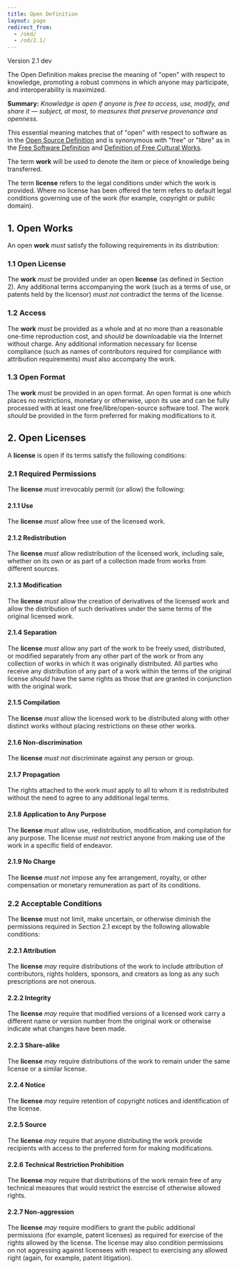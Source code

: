 ```yaml
---
title: Open Definition
layout: page
redirect_from:
  - /okd/
  - /od/2.1/
---
```


Version 2.1 dev

The Open Definition makes precise the meaning of "open" with respect to knowledge, promoting a robust commons in which anyone may participate, and interoperability is maximized.

**Summary:** *Knowledge is open if anyone is free to access, use, modify, and share it — subject, at most, to measures that preserve provenance and openness.*

This essential meaning matches that of "open" with respect to software as in the [Open Source Definition](https://en.wikipedia.org/wiki/The_Open_Source_Definition) and is synonymous with "free" or "libre" as in the [Free Software Definition](https://en.wikipedia.org/wiki/The_Free_Software_Definition) and [Definition of Free Cultural Works](https://en.wikipedia.org/wiki/Definition_of_Free_Cultural_Works).

The term **work** will be used to denote the item or piece of knowledge being transferred.

The term **license** refers to the legal conditions under which the work is
provided. Where no license has been offered the term refers to default legal conditions
governing use of the work (for example, copyright or public domain).

## 1. Open Works

An open **work** *must* satisfy the following requirements in its distribution:

### 1.1 Open License

The **work** *must* be provided under an open **license** (as defined in Section 2).
Any additional terms accompanying the work (such as a terms of use, or patents held by the licensor) *must not* 
contradict the terms of the license.

### 1.2 Access

The **work** *must* be provided as a whole and at no more than a reasonable 
one-time reproduction cost, and *should* be downloadable via the Internet without charge.
Any additional information necessary for license compliance (such as names of 
contributors required for compliance with attribution requirements) *must* also 
accompany the work.

### 1.3 Open Format

The **work** *must* be provided in an open format. An open format is
one which places no restrictions, monetary or otherwise, upon its use and can be fully processed
with at least one free/libre/open-source software tool. The work *should* be provided in the form preferred for making modifications to it.

## 2. Open Licenses

A **license** is open if its terms satisfy the following conditions:

### 2.1 Required Permissions

The **license** *must* irrevocably permit (or allow) the following:

#### 2.1.1 Use

The **license** *must* allow free use of the licensed work.

#### 2.1.2 Redistribution

The **license** *must* allow redistribution of the licensed work, 
including sale, whether on its own or as part of a collection made from 
works from different sources.

#### 2.1.3 Modification

The **license** *must* allow the creation of derivatives of the licensed 
work and allow the distribution of such derivatives under the same
terms of the original licensed work.

#### 2.1.4 Separation

The **license** *must* allow any part of the work
to be freely used, distributed, or modified separately from any other part 
of the work or from any collection of works in which it was originally 
distributed. All parties who receive any distribution of any part of
a work within the terms of the original license *should* have the same rights
as those that are granted in conjunction with the original work.

#### 2.1.5 Compilation

The **license** *must* allow the licensed work to be distributed along 
with other distinct works without placing restrictions on these other works.

#### 2.1.6 Non-discrimination

The **license** *must not* discriminate against any person or group.

#### 2.1.7 Propagation

The rights attached to the work *must* apply to all to whom it is redistributed 
without the need to agree to any additional legal terms.

#### 2.1.8 Application to Any Purpose

The **license** *must* allow use, redistribution, modification, and 
compilation for any purpose. The license *must not* restrict anyone
from making use of the work in a specific field of endeavor.

#### 2.1.9 No Charge

The **license** *must not* impose any fee arrangement, royalty, or other
compensation or monetary remuneration as part of its conditions.

### 2.2 Acceptable Conditions

The **license** must not limit, make uncertain, or otherwise diminish the permissions 
required in Section 2.1 except by the following allowable conditions:

#### 2.2.1 Attribution

The **license** *may* require distributions of the work to include attribution
of contributors, rights holders, sponsors, and creators as long as
any such prescriptions are not onerous.

#### 2.2.2 Integrity

The **license** *may* require that modified versions of a licensed work
carry a different name or version number from the original work or 
otherwise indicate what changes have been made. 

#### 2.2.3 Share-alike

The **license** *may* require distributions of the work to remain
under the same license or a similar license.

#### 2.2.4 Notice

The **license** *may* require retention of copyright notices and identification of the license.

#### 2.2.5 Source

The **license** *may* require that anyone distributing the work provide recipients with access to the preferred form for making modifications.

#### 2.2.6 Technical Restriction Prohibition

The **license** *may* require that distributions of the work remain free of any technical measures that would restrict the exercise of otherwise allowed rights.

#### 2.2.7 Non-aggression

The **license** *may* require modifiers to grant the public additional permissions (for example, patent licenses) as required for exercise of the rights allowed by the license. The license may also condition permissions on not aggressing against licensees with respect to exercising any allowed right (again, for example, patent litigation).
